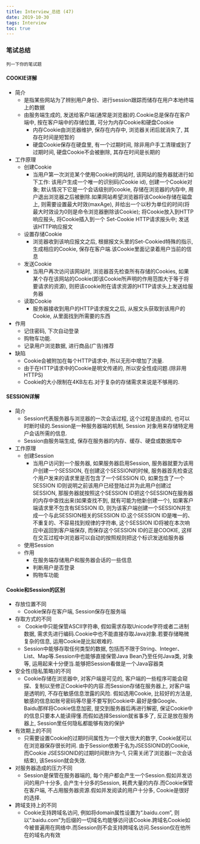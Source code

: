 ```yaml
---
title: Interview_总结 (47)
date: 2019-10-30
tags: Interview
toc: true
---
```


### 笔试总结
    列一下你的笔试题

<!-- more -->

#### COOKIE详解
- 简介
    * 是指某些网站为了辨别用户身份、进行session跟踪而储存在用户本地终端上的数据
    * 由服务端生成的, 发送给客户端(通常是浏览器)的.Cookie总是保存在客户端中, 按在客户端中的存储位置, 可分为内存Cookie和硬盘Cookie
        * 内存Cookie由浏览器维护, 保存在内存中, 浏览器关闭后就消失了, 其存在时间是短暂的
        * 硬盘Cookie保存在硬盘里, 有一个过期时间, 除非用户手工清理或到了过期时间, 硬盘Cookie不会被删除, 其存在时间是长期的
- 工作原理
    * 创建Cookie
        * 当用户第一次浏览某个使用Cookie的网站时, 该网站的服务器就进行如下工作: 该用户生成一个唯一的识别码(Cookie id), 创建一个Cookie对象; 默认情况下它是一个会话级别的cookie, 存储在浏览器的内存中, 用户退出浏览器之后被删除.如果网站希望浏览器将该Cookie存储在磁盘上, 则需要设置最大时效(maxAge), 并给出一个以秒为单位的时间(将最大时效设为0则是命令浏览器删除该Cookie); 将Cookie放入到HTTP响应报头, 将Cookie插入到一个 Set-Cookie HTTP请求报头中; 发送该HTTP响应报文
    * 设置存储Cookie
        * 浏览器收到该响应报文之后, 根据报文头里的Set-Cookied特殊的指示, 生成相应的Cookie, 保存在客户端.该Cookie里面记录着用户当前的信息
    * 发送Cookie
        * 当用户再次访问该网站时, 浏览器首先检查所有存储的Cookies, 如果某个存在该网站的Cookie(即该Cookie所声明的作用范围大于等于将要请求的资源), 则把该cookie附在请求资源的HTTP请求头上发送给服务器
    * 读取Cookie
        * 服务器接收到用户的HTTP请求报文之后, 从报文头获取到该用户的Cookie, 从里面找到所需要的东西
- 作用
    * 记住密码, 下次自动登录
    * 购物车功能.
    * 记录用户浏览数据, 进行商品(广告)推荐
- 缺陷
    * Cookie会被附加在每个HTTP请求中, 所以无形中增加了流量.
    * 由于在HTTP请求中的Cookie是明文传递的, 所以安全性成问题.(除非用HTTPS)
    * Cookie的大小限制在4KB左右.对于复杂的存储需求来说是不够用的.

#### SESSION详解
- 简介
    * Session代表服务器与浏览器的一次会话过程, 这个过程是连续的, 也可以时断时续的.Session是一种服务器端的机制, Session 对象用来存储特定用户会话所需的信息.
    * Session由服务端生成, 保存在服务器的内存、缓存、硬盘或数据库中
- 工作原理
    * 创建Session
        * 当用户访问到一个服务器, 如果服务器启用Session, 服务器就要为该用户创建一个SESSION, 在创建这个SESSION的时候, 服务器首先检查这个用户发来的请求里是否包含了一个SESSION ID, 如果包含了一个SESSION ID则说明之前该用户已经登陆过并为此用户创建过SESSION, 那服务器就按照这个SESSION ID把这个SESSION在服务器的内存中查找出来(如果查找不到, 就有可能为他新创建一个), 如果客户端请求里不包含有SESSION ID, 则为该客户端创建一个SESSION并生成一个与此SESSION相关的SESSION ID.这个SESSION ID是唯一的、不重复的、不容易找到规律的字符串, 这个SESSION ID将被在本次响应中返回到客户端保存, 而保存这个SESSION ID的正是COOKIE, 这样在交互过程中浏览器可以自动的按照规则把这个标识发送给服务器
    * 使用Session
    * 作用
        * 在服务端存储用户和服务器会话的一些信息
        * 判断用户是否登录
        * 购物车功能

#### Cookie和Session的区别
- 存放位置不同
    * Cookie保存在客户端, Session保存在服务端
- 存取方式的不同
    *  Cookie中只能保管ASCII字符串, 假如需求存取Unicode字符或者二进制数据, 需求先进行编码.Cookie中也不能直接存取Java对象.若要存储略微复杂的信息, 运用Cookie是比拟艰难的. 
    * Session中能够存取任何类型的数据, 包括而不限于String、Integer、List、Map等.Session中也能够直接保管Java Bean乃至任何Java类, 对象等, 运用起来十分便当.能够把Session看做是一个Java容器类
- 安全性(隐私策略)的不同
    * Cookie存储在浏览器中, 对客户端是可见的, 客户端的一些程序可能会窥探、复制以至修正Cookie中的内容.而Session存储在服务器上, 对客户端是透明的, 不存在敏感信息泄露的风险. 假如选用Cookie, 比较好的方法是, 敏感的信息如账号密码等尽量不要写到Cookie中.最好是像Google、Baidu那样将Cookie信息加密, 提交到服务器后再进行解密, 保证Cookie中的信息只要本人能读得懂.而假如选择Session就省事多了, 反正是放在服务器上, Session里任何隐私都能够有效的保护
- 有效期上的不同
    * 只需要设置Cookie的过期时间属性为一个很大很大的数字, Cookie就可以在浏览器保存很长时间. 由于Session依赖于名为JSESSIONID的Cookie, 而Cookie JSESSIONID的过期时间默许为–1, 只需关闭了浏览器(一次会话结束), 该Session就会失效.
- 对服务器造成的压力不同 
    * Session是保管在服务器端的, 每个用户都会产生一个Session.假如并发访问的用户十分多, 会产生十分多的Session, 耗费大量的内存.而Cookie保管在客户端, 不占用服务器资源.假如并发阅读的用户十分多, Cookie是很好的选择.
- 跨域支持上的不同 
    * Cookie支持跨域名访问, 例如将domain属性设置为“.baidu.com”, 则以“.baidu.com”为后缀的一切域名均能够访问该Cookie.跨域名Cookie如今被普遍用在网络中.而Session则不会支持跨域名访问.Session仅在他所在的域名内有效

